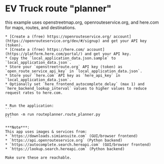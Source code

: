 # EV Truck route "planner"
this example uses openstreetmap.org, openrouteservice.org, and here.com for maps, routes, and destinations.

    * [Create a (free) https://openrouteservice.org/ account](https://openrouteservice.org/dev/#/signup) and get your API key (token).
    * [Create a (free) https://here.com/ account](https://platform.here.com/portal/) and get your API key. 
    * Copy the `local_application_data.json.sample` to `local_application_data.json`.
    * Store your `openstreetroute.org` API key (token) as `open_route_service_api_key` in `local_application_data.json`.
    * Store your `here.com` API key as `here_api_key` in `local_application_data.json`.
    * Optionally set `here_frontend_autocomplete_delay` (max 1) and `here_backend_lookup_interval` values to higher values to reduce request rates to here.com.


    * Run the application:  
	```
	python -m run routeplanner.route_planner.py
	```

    ***Note***:  
	This app uses images & services from:
	* `https://downloads.simiansuite.com` (GUI/browser frontend)  
	* `https://api.openrouteservice.org` (Python backend)
	* `https://autocomplete.search.hereapi.com` (GUI/browser frontend)
	* `https://lookup.search.hereapi.com` (Python backend)

    Make sure these are reachable.